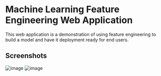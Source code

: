 
# Machine Learning Feature Engineering Web Application

This web application is a demonstration of using feature engineering
to build a model and have it deployment ready for end users.

## Screenshots
![image](https://user-images.githubusercontent.com/111393900/188516900-b510bf8e-b283-43e3-8e76-5dd25a42f106.png)
![image](https://user-images.githubusercontent.com/111393900/188516929-9b9704cd-19f2-44c9-b297-0dfa34f81c1a.png)



